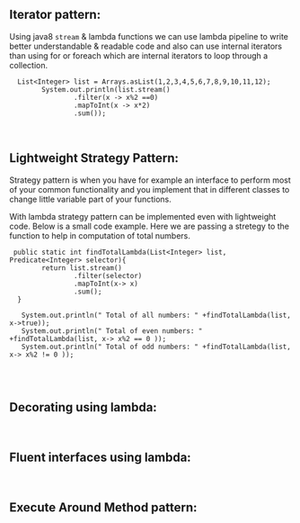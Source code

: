## Iterator pattern:

Using java8 `stream` & lambda functions we can use lambda pipeline to write better understandable & readable code
and also can use internal iterators than using for or foreach which are internal iterators to loop through a collection. 
```
  List<Integer> list = Arrays.asList(1,2,3,4,5,6,7,8,9,10,11,12);
        System.out.println(list.stream()
                .filter(x -> x%2 ==0)
                .mapToInt(x -> x*2)
                .sum());

```
<br/>

## Lightweight Strategy Pattern:
Strategy pattern is when you have for example an interface to perform most of your common functionality and you implement that in different classes 
to change little variable part of your functions.

With lambda strategy pattern can be implemented even with lightweight code. Below is a small code example. Here we are passing a stretegy to 
the function to help in computation of total numbers.
```
 public static int findTotalLambda(List<Integer> list, Predicate<Integer> selector){
        return list.stream()
                .filter(selector)
                .mapToInt(x-> x)
                .sum();
  }
  
   System.out.println(" Total of all numbers: " +findTotalLambda(list, x->true));
   System.out.println(" Total of even numbers: " +findTotalLambda(list, x-> x%2 == 0 ));
   System.out.println(" Total of odd numbers: " +findTotalLambda(list, x-> x%2 != 0 ));
    
```
<br/> 

## Decorating using lambda:
<br/>

## Fluent interfaces using lambda:
<br/>

## Execute Around Method pattern:      
<br/>